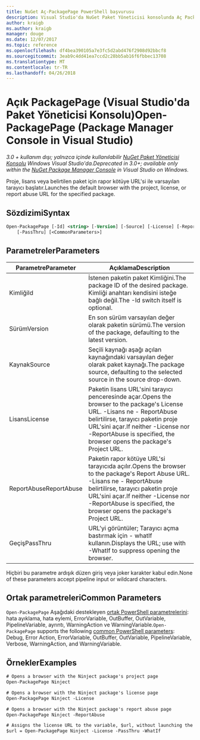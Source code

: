 ```yaml
---
title: NuGet Aç-PackagePage PowerShell başvurusu
description: Visual Studio'da NuGet Paket Yöneticisi konsolunda Aç PackagePage PowerShell komut başvurusu.
author: kraigb
ms.author: kraigb
manager: douge
ms.date: 12/07/2017
ms.topic: reference
ms.openlocfilehash: df4bea390105a7e3fc5d2abd476f2908d92bbcf8
ms.sourcegitcommit: 3eab9c4dd41ea7ccd2c28bb5ab16f6fbbec13708
ms.translationtype: MT
ms.contentlocale: tr-TR
ms.lasthandoff: 04/26/2018
---
```

# <a name="open-packagepage-package-manager-console-in-visual-studio"></a><span data-ttu-id="b2881-103">Açık PackagePage (Visual Studio'da Paket Yöneticisi Konsolu)</span><span class="sxs-lookup"><span data-stu-id="b2881-103">Open-PackagePage (Package Manager Console in Visual Studio)</span></span>

<span data-ttu-id="b2881-104">*3.0 + kullanım dışı; yalnızca içinde kullanılabilir [NuGet Paket Yöneticisi Konsolu](package-manager-console.md) Windows Visual Studio'da.*</span><span class="sxs-lookup"><span data-stu-id="b2881-104">*Deprecated in 3.0+; available only within the [NuGet Package Manager Console](package-manager-console.md) in Visual Studio on Windows.*</span></span>

<span data-ttu-id="b2881-105">Proje, lisans veya belirtilen paket için rapor kötüye URL'si ile varsayılan tarayıcı başlatır.</span><span class="sxs-lookup"><span data-stu-id="b2881-105">Launches the default browser with the project, license, or report abuse URL for the specified package.</span></span>

## <a name="syntax"></a><span data-ttu-id="b2881-106">Sözdizimi</span><span class="sxs-lookup"><span data-stu-id="b2881-106">Syntax</span></span>

```ps
Open-PackagePage [-Id] <string> [-Version] [-Source] [-License] [-ReportAbuse]
    [-PassThru] [<CommonParameters>]
```

## <a name="parameters"></a><span data-ttu-id="b2881-107">Parametreler</span><span class="sxs-lookup"><span data-stu-id="b2881-107">Parameters</span></span>

| <span data-ttu-id="b2881-108">Parametre</span><span class="sxs-lookup"><span data-stu-id="b2881-108">Parameter</span></span> | <span data-ttu-id="b2881-109">Açıklama</span><span class="sxs-lookup"><span data-stu-id="b2881-109">Description</span></span> |
| --- | --- |
| <span data-ttu-id="b2881-110">Kimliği</span><span class="sxs-lookup"><span data-stu-id="b2881-110">Id</span></span> | <span data-ttu-id="b2881-111">İstenen paketin paket Kimliğini.</span><span class="sxs-lookup"><span data-stu-id="b2881-111">The package ID of the desired package.</span></span> <span data-ttu-id="b2881-112">Kimliği anahtarı kendisini isteğe bağlı değil.</span><span class="sxs-lookup"><span data-stu-id="b2881-112">The -Id switch itself is optional.</span></span> |
| <span data-ttu-id="b2881-113">Sürüm</span><span class="sxs-lookup"><span data-stu-id="b2881-113">Version</span></span> | <span data-ttu-id="b2881-114">En son sürüm varsayılan değer olarak paketin sürümü.</span><span class="sxs-lookup"><span data-stu-id="b2881-114">The version of the package, defaulting to the latest version.</span></span> |
| <span data-ttu-id="b2881-115">Kaynak</span><span class="sxs-lookup"><span data-stu-id="b2881-115">Source</span></span> | <span data-ttu-id="b2881-116">Seçili kaynağı aşağı açılan kaynağındaki varsayılan değer olarak paket kaynağı.</span><span class="sxs-lookup"><span data-stu-id="b2881-116">The package source, defaulting to the selected source in the source drop-down.</span></span> |
| <span data-ttu-id="b2881-117">Lisans</span><span class="sxs-lookup"><span data-stu-id="b2881-117">License</span></span> | <span data-ttu-id="b2881-118">Paketin lisans URL'sini tarayıcı penceresinde açar.</span><span class="sxs-lookup"><span data-stu-id="b2881-118">Opens the browser to the package's License URL.</span></span> <span data-ttu-id="b2881-119">-Lisans ne - ReportAbuse belirtilirse, tarayıcı paketin proje URL'sini açar.</span><span class="sxs-lookup"><span data-stu-id="b2881-119">If neither -License nor -ReportAbuse is specified, the browser opens the package's Project URL.</span></span> |
| <span data-ttu-id="b2881-120">ReportAbuse</span><span class="sxs-lookup"><span data-stu-id="b2881-120">ReportAbuse</span></span> | <span data-ttu-id="b2881-121">Paketin rapor kötüye URL'si tarayıcıda açılır.</span><span class="sxs-lookup"><span data-stu-id="b2881-121">Opens the browser to the package's Report Abuse URL.</span></span> <span data-ttu-id="b2881-122">-Lisans ne - ReportAbuse belirtilirse, tarayıcı paketin proje URL'sini açar.</span><span class="sxs-lookup"><span data-stu-id="b2881-122">If neither -License nor -ReportAbuse is specified, the browser opens the package's Project URL.</span></span> |
| <span data-ttu-id="b2881-123">Geçiş</span><span class="sxs-lookup"><span data-stu-id="b2881-123">PassThru</span></span> | <span data-ttu-id="b2881-124">URL'yi görüntüler; Tarayıcı açma bastırmak için - whatIf kullanın.</span><span class="sxs-lookup"><span data-stu-id="b2881-124">Displays the URL; use with -WhatIf to suppress opening the browser.</span></span> |

<span data-ttu-id="b2881-125">Hiçbiri bu parametre ardışık düzen giriş veya joker karakter kabul edin.</span><span class="sxs-lookup"><span data-stu-id="b2881-125">None of these parameters accept pipeline input or wildcard characters.</span></span>

## <a name="common-parameters"></a><span data-ttu-id="b2881-126">Ortak parametreleri</span><span class="sxs-lookup"><span data-stu-id="b2881-126">Common Parameters</span></span>

<span data-ttu-id="b2881-127">`Open-PackagePage` Aşağıdaki destekleyen [ortak PowerShell parametrelerini](http://go.microsoft.com/fwlink/?LinkID=113216): hata ayıklama, hata eylemi, ErrorVariable, OutBuffer, OutVariable, PipelineVariable, ayrıntı, WarningAction ve WarningVariable.</span><span class="sxs-lookup"><span data-stu-id="b2881-127">`Open-PackagePage` supports the following [common PowerShell parameters](http://go.microsoft.com/fwlink/?LinkID=113216): Debug, Error Action, ErrorVariable, OutBuffer, OutVariable, PipelineVariable, Verbose, WarningAction, and WarningVariable.</span></span>

## <a name="examples"></a><span data-ttu-id="b2881-128">Örnekler</span><span class="sxs-lookup"><span data-stu-id="b2881-128">Examples</span></span>

```ps
# Opens a browser with the Ninject package's project page
Open-PackagePage Ninject

# Opens a browser with the Ninject package's license page
Open-PackagePage Ninject -License

# Opens a browser with the Ninject package's report abuse page  
Open-PackagePage Ninject -ReportAbuse

# Assigns the license URL to the variable, $url, without launching the browser
$url = Open-PackagePage Ninject -License -PassThru -WhatIf
```